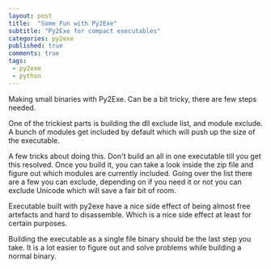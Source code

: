```yaml
---
layout: post
title:  "Some Fun with Py2Exe"
subtitle: "Py2Exe for compact executables"
categories: py2exe
published: true
comments: true
tags:
 - py2exe
 - python
---
```


Making small binaries with Py2Exe. Can be a bit tricky, there are few steps needed.

One of the trickiest parts is building the dll exclude list, and module exclude. A bunch of modules get included by default which will push up the size of the executable. 

A few tricks about doing this. Don't build an all in one executable till you get this resolved. Once you build it, you can take a look inside the zip file and figure out which modules are currently included. Going over the list there are a few you can exclude, depending on if you need it or not you can exclude Unicode which will save a fair bit of room.

Executable built with py2exe have a nice side effect of being almost free artefacts and hard to disassemble. Which is a nice side effect at least for certain purposes. 

Building the executable as a single file binary should be the last step you take. It is a lot easier to figure out and solve problems while building a normal binary.